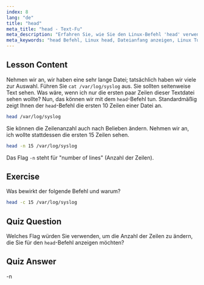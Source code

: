 ```yaml
---
index: 8
lang: "de"
title: "head"
meta_title: "head - Text-Fu"
meta_description: "Erfahren Sie, wie Sie den Linux-Befehl 'head' verwenden, um den Anfang von Dateien anzuzeigen. Verstehen Sie Optionen wie -n für die Zeilenanzahl. Ein unverzichtbares Linux-Befehls-Tutorial."
meta_keywords: "head Befehl, Linux head, Dateianfang anzeigen, Linux Tutorial, Linux Befehle, Linux für Anfänger, head -n, Linux Anleitung"
---
```


## Lesson Content

Nehmen wir an, wir haben eine sehr lange Datei; tatsächlich haben wir viele zur Auswahl. Führen Sie `cat /var/log/syslog` aus. Sie sollten seitenweise Text sehen. Was wäre, wenn ich nur die ersten paar Zeilen dieser Textdatei sehen wollte? Nun, das können wir mit dem `head`-Befehl tun. Standardmäßig zeigt Ihnen der `head`-Befehl die ersten 10 Zeilen einer Datei an.

```bash
head /var/log/syslog
```

Sie können die Zeilenanzahl auch nach Belieben ändern. Nehmen wir an, ich wollte stattdessen die ersten 15 Zeilen sehen.

```bash
head -n 15 /var/log/syslog
```

Das Flag `-n` steht für "number of lines" (Anzahl der Zeilen).

## Exercise

Was bewirkt der folgende Befehl und warum?

```bash
head -c 15 /var/log/syslog
```

## Quiz Question

Welches Flag würden Sie verwenden, um die Anzahl der Zeilen zu ändern, die Sie für den `head`-Befehl anzeigen möchten?

## Quiz Answer

-n
